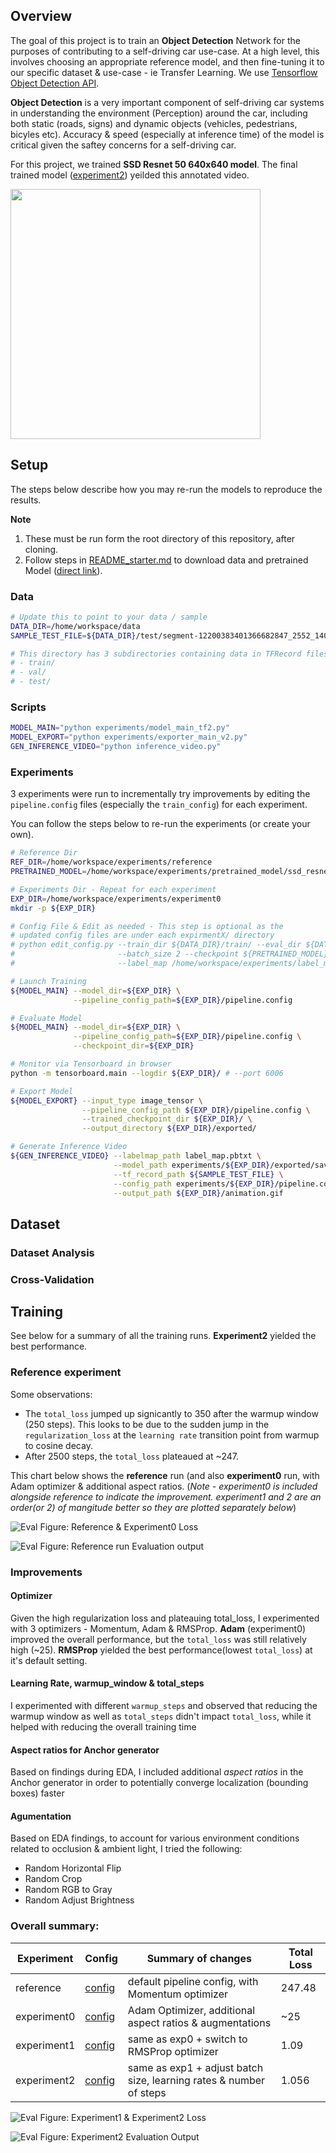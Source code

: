 ## Overview

The goal of this project is to train an **Object Detection** Network for the purposes of contributing to a self-driving car use-case. At a high level, this involves choosing an appropriate reference model, and then fine-tuning it to our specific dataset & use-case - ie Transfer Learning. We use [Tensorflow Object Detection API](https://github.com/tensorflow/models/tree/master/research/object_detection).

**Object Detection** is a very important component of self-driving car systems in understanding the environment (Perception) around the car, including both static (roads, signs) and dynamic objects (vehicles, pedestrians, bicyles etc). Accuracy & speed (especially at inference time) of the model is critical given the saftey concerns for a self-driving car.

For this project, we trained **SSD Resnet 50 640x640 model**. The final trained model ([experiment2](experiments/exp2-rmspropopt-lr-steps/)) yeilded this annotated video.

<img src="experiments/exp2-rmspropopt-lr-steps/experiment2_animation.gif" width="400" >

## Setup

The steps below describe how you may re-run the models to reproduce the results.

**Note**
1. These must be run form the root directory of this repository, after cloning.
2. Follow steps in [README_starter.md](README_starter.md) to download data and pretrained Model ([direct link](http://download.tensorflow.org/models/object_detection/tf2/20200711/ssd_resnet50_v1_fpn_640x640_coco17_tpu-8.tar.gz)).

### Data
```bash
# Update this to point to your data / sample 
DATA_DIR=/home/workspace/data
SAMPLE_TEST_FILE=${DATA_DIR}/test/segment-12200383401366682847_2552_140_2572_140_with_camera_labels.tfrecord

# This directory has 3 subdirectories containing data in TFRecord files
# - train/
# - val/
# - test/
```

### Scripts
```bash
MODEL_MAIN="python experiments/model_main_tf2.py"
MODEL_EXPORT="python experiments/exporter_main_v2.py"
GEN_INFERENCE_VIDEO="python inference_video.py"
```
### Experiments
3 experiments were run to incrementally try improvements by editing the `pipeline.config` files (especially the `train_config`) for each experiment. 

You can follow the steps below to re-run the experiments (or create your own).

```bash
# Reference Dir
REF_DIR=/home/workspace/experiments/reference
PRETRAINED_MODEL=/home/workspace/experiments/pretrained_model/ssd_resnet50_v1_fpn_640x640_coco17_tpu-8/checkpoint/ckpt-0

# Experiments Dir - Repeat for each experiment
EXP_DIR=/home/workspace/experiments/experiment0
mkdir -p ${EXP_DIR}

# Config File & Edit as needed - This step is optional as the
# updated config files are under each expirmentX/ directory
# python edit_config.py --train_dir ${DATA_DIR}/train/ --eval_dir ${DATA_DIR}/val/ \
#                       --batch_size 2 --checkpoint ${PRETRAINED_MODEL} \
#                       --label_map /home/workspace/experiments/label_map.pbtxt

# Launch Training
${MODEL_MAIN} --model_dir=${EXP_DIR} \
              --pipeline_config_path=${EXP_DIR}/pipeline.config

# Evaluate Model
${MODEL_MAIN} --model_dir=${EXP_DIR} \
              --pipeline_config_path=${EXP_DIR}/pipeline.config \
              --checkpoint_dir=${EXP_DIR}

# Monitor via Tensorboard in browser
python -m tensorboard.main --logdir ${EXP_DIR}/ # --port 6006

# Export Model
${MODEL_EXPORT} --input_type image_tensor \
                --pipeline_config_path ${EXP_DIR}/pipeline.config \
                --trained_checkpoint_dir ${EXP_DIR}/ \
                --output_directory ${EXP_DIR}/exported/

# Generate Inference Video
${GEN_INFERENCE_VIDEO} --labelmap_path label_map.pbtxt \
                       --model_path experiments/${EXP_DIR}/exported/saved_model \
                       --tf_record_path ${SAMPLE_TEST_FILE} \
                       --config_path experiments/${EXP_DIR}/pipeline.config \
                       --output_path ${EXP_DIR}/animation.gif
```

## Dataset
### Dataset Analysis
### Cross-Validation

## Training

See below for a summary of all the training runs. **Experiment2** yielded the best performance.

### Reference experiment

Some observations:
 - The `total_loss` jumped up signicantly to 350 after the warmup window (250 steps). This looks to be due to the sudden jump in the `regularization_loss` at the `learning rate` transition point from warmup to cosine decay.
 - After 2500 steps, the `total_loss` plateaued at ~247.
 
 This chart below shows the **reference** run (and also **experiment0** run, with Adam optimizer & additional aspect ratios. (*Note - experiment0 is included alongside reference to indicate the improvement. experiment1 and 2 are an order(or 2) of mangitude better so they are plotted separately below*)

![Eval](screenshots/Loss_ref_exp0.jpg)
Figure: Reference & Experiment0 Loss

![Eval](screenshots/ref_eval_output.jpg)
Figure: Reference run Evaluation output

### Improvements

#### Optimizer
Given the high regularization loss and plateauing total_loss, I experimented with 3 optimizers - Momentum, Adam & RMSProp. **Adam** (experiment0) improved the overall performance, but the `total_loss` was still relatively high (~25). **RMSProp** yielded the best performance(lowest `total_loss`) at it's default setting.

#### Learning Rate, warmup_window & total_steps
I experimented with different `warmup_steps` and observed that reducing the warmup window as well as `total_steps` didn't impact `total_loss`, while it helped with reducing the overall training time

#### Aspect ratios for Anchor generator
Based on findings during EDA, I included additional *aspect ratios* in the Anchor generator in order to potentially converge localization (bounding boxes) faster

#### Agumentation
Based on EDA findings, to account for various environment conditions related to occlusion & ambient light, I tried the following:

- Random Horizontal Flip
- Random Crop
- Random RGB to Gray
- Random Adjust Brightness

### Overall summary:
|Experiment | Config | Summary of changes | Total Loss |
|---|---|---|---|
|reference|[config](experiments/reference/pipeline.cfg)|default pipeline config, with Momentum optimizer| 247.48 |
|experiment0 |[config](experiments/exp0-adamopt-aspectratio-augment/pipeline.config)| Adam Optimizer, additional aspect ratios & augmentations|~25 |
|experiment1|[config](experiments/exp1-rmspropopt/pipeline.cfg)|same as exp0 + switch to RMSProp optimizer| 1.09 |
|experiment2|[config](experiments/exp2-rmspropopt-lr-steps/pipeline.cfg)|same as exp1 + adjust batch size, learning rates & number of steps| 1.056 |

![Eval](screenshots/Loss_exp1_exp2.jpg)
Figure: Experiment1 & Experiment2 Loss

![Eval](screenshots/exp2_eval_output.jpg)
Figure: Experiment2 Evaluation Output